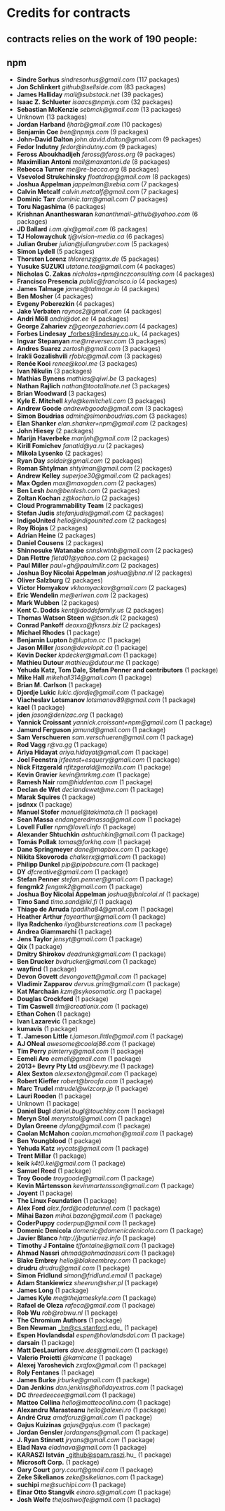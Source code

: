 # Credits for contracts

## contracts relies on the work of 190 people:

## npm

* **Sindre Sorhus** _sindresorhus@gmail.com_ (117 packages)
* **Jon Schlinkert** _github@sellside.com_ (83 packages)
* **James Halliday** _mail@substack.net_ (39 packages)
* **Isaac Z. Schlueter** _isaacs@npmjs.com_ (32 packages)
* **Sebastian McKenzie** _sebmck@gmail.com_ (13 packages)
* Unknown (13 packages)
* **Jordan Harband** _ljharb@gmail.com_ (10 packages)
* **Benjamin Coe** _ben@npmjs.com_ (9 packages)
* **John-David Dalton** _john.david.dalton@gmail.com_ (9 packages)
* **Fedor Indutny** _fedor@indutny.com_ (9 packages)
* **Feross Aboukhadijeh** _feross@feross.org_ (9 packages)
* **Maximilian Antoni** _mail@maxantoni.de_ (8 packages)
* **Rebecca Turner** _me@re-becca.org_ (8 packages)
* **Vsevolod Strukchinsky** _floatdrop@gmail.com_ (8 packages)
* **Joshua Appelman** _jappelman@xebia.com_ (7 packages)
* **Calvin Metcalf** _calvin.metcalf@gmail.com_ (7 packages)
* **Dominic Tarr** _dominic.tarr@gmail.com_ (7 packages)
* **Toru Nagashima** (6 packages)
* **Krishnan Anantheswaran** _kananthmail-github@yahoo.com_ (6 packages)
* **JD Ballard** _i.am.qix@gmail.com_ (6 packages)
* **TJ Holowaychuk** _tj@vision-media.ca_ (6 packages)
* **Julian Gruber** _julian@juliangruber.com_ (5 packages)
* **Simon Lydell** (5 packages)
* **Thorsten Lorenz** _thlorenz@gmx.de_ (5 packages)
* **Yusuke SUZUKI** _utatane.tea@gmail.com_ (4 packages)
* **Nicholas C. Zakas** _nicholas+npm@nczconsulting.com_ (4 packages)
* **Francisco Presencia** _public@francisco.io_ (4 packages)
* **James Talmage** _james@talmage.io_ (4 packages)
* **Ben Mosher** (4 packages)
* **Evgeny Poberezkin** (4 packages)
* **Jake Verbaten** _raynos2@gmail.com_ (4 packages)
* **Andri Möll** _andri@dot.ee_ (4 packages)
* **George Zahariev** _z@georgezahariev.com_ (4 packages)
* **Forbes Lindesay** _forbes@lindesay.co.uk_ (4 packages)
* **Ingvar Stepanyan** _me@rreverser.com_ (3 packages)
* **Andres Suarez** _zertosh@gmail.com_ (3 packages)
* **Irakli Gozalishvili** _rfobic@gmail.com_ (3 packages)
* **Renée Kooi** _renee@kooi.me_ (3 packages)
* **Ivan Nikulin** (3 packages)
* **Mathias Bynens** _mathias@qiwi.be_ (3 packages)
* **Nathan Rajlich** _nathan@tootallnate.net_ (3 packages)
* **Brian Woodward** (3 packages)
* **Kyle E. Mitchell** _kyle@kemitchell.com_ (3 packages)
* **Andrew Goode** _andrewbgoode@gmail.com_ (3 packages)
* **Simon Boudrias** _admin@simonboudrias.com_ (3 packages)
* **Elan Shanker** _elan.shanker+npm@gmail.com_ (2 packages)
* **John Hiesey** (2 packages)
* **Marijn Haverbeke** _marijnh@gmail.com_ (2 packages)
* **Kirill Fomichev** _fanatid@ya.ru_ (2 packages)
* **Mikola Lysenko** (2 packages)
* **Ryan Day** _soldair@gmail.com_ (2 packages)
* **Roman Shtylman** _shtylman@gmail.com_ (2 packages)
* **Andrew Kelley** _superjoe30@gmail.com_ (2 packages)
* **Max Ogden** _max@maxogden.com_ (2 packages)
* **Ben Lesh** _ben@benlesh.com_ (2 packages)
* **Zoltan Kochan** _z@kochan.io_ (2 packages)
* **Cloud Programmability Team** (2 packages)
* **Stefan Judis** _stefanjudis@gmail.com_ (2 packages)
* **IndigoUnited** _hello@indigounited.com_ (2 packages)
* **Roy Riojas** (2 packages)
* **Adrian Heine** (2 packages)
* **Daniel Cousens** (2 packages)
* **Shinnosuke Watanabe** _snnskwtnb@gmail.com_ (2 packages)
* **Dan Flettre** _fletd01@yahoo.com_ (2 packages)
* **Paul Miller** _paul+gh@paulmillr.com_ (2 packages)
* **Joshua Boy Nicolai Appelman** _joshua@jbna.nl_ (2 packages)
* **Oliver Salzburg** (2 packages)
* **Victor Homyakov** _vkhomyackov@gmail.com_ (2 packages)
* **Eric Wendelin** _me@eriwen.com_ (2 packages)
* **Mark Wubben** (2 packages)
* **Kent C. Dodds** _kent@doddsfamily.us_ (2 packages)
* **Thomas Watson Steen** _w@tson.dk_ (2 packages)
* **Conrad Pankoff** _deoxxa@fknsrs.biz_ (2 packages)
* **Michael Rhodes** (1 package)
* **Benjamin Lupton** _b@lupton.cc_ (1 package)
* **Jason Miller** _jason@developit.ca_ (1 package)
* **Kevin Decker** _kpdecker@gmail.com_ (1 package)
* **Mathieu Dutour** _mathieu@dutour.me_ (1 package)
* **Yehuda Katz, Tom Dale, Stefan Penner and contributors** (1 package)
* **Mike Hall** _mikehall314@gmail.com_ (1 package)
* **Brian M. Carlson** (1 package)
* **Djordje Lukic** _lukic.djordje@gmail.com_ (1 package)
* **Viacheslav Lotsmanov** _lotsmanov89@gmail.com_ (1 package)
* **kael** (1 package)
* **jden** _jason@denizac.org_ (1 package)
* **Yannick Croissant** _yannick.croissant+npm@gmail.com_ (1 package)
* **Jamund Ferguson** _jamund@gmail.com_ (1 package)
* **Sam Verschueren** _sam.verschueren@gmail.com_ (1 package)
* **Rod Vagg** _r@va.gg_ (1 package)
* **Ariya Hidayat** _ariya.hidayat@gmail.com_ (1 package)
* **Joel Feenstra** _jrfeenst+esquery@gmail.com_ (1 package)
* **Nick Fitzgerald** _nfitzgerald@mozilla.com_ (1 package)
* **Kevin Gravier** _kevin@mrkmg.com_ (1 package)
* **Ramesh Nair** _ram@hiddentao.com_ (1 package)
* **Declan de Wet** _declandewet@me.com_ (1 package)
* **Marak Squires** (1 package)
* **jsdnxx** (1 package)
* **Manuel Stofer** _manuel@takimata.ch_ (1 package)
* **Sean Massa** _endangeredmassa@gmail.com_ (1 package)
* **Lovell Fuller** _npm@lovell.info_ (1 package)
* **Alexander Shtuchkin** _ashtuchkin@gmail.com_ (1 package)
* **Tomás Pollak** _tomas@forkhq.com_ (1 package)
* **Dane Springmeyer** _dane@mapbox.com_ (1 package)
* **Nikita Skovoroda** _chalkerx@gmail.com_ (1 package)
* **Philipp Dunkel** _pip@pipobscure.com_ (1 package)
* **DY** _dfcreative@gmail.com_ (1 package)
* **Stefan Penner** _stefan.penner@gmail.com_ (1 package)
* **fengmk2** _fengmk2@gmail.com_ (1 package)
* **Joshua Boy Nicolai Appelman** _joshua@jbnicolai.nl_ (1 package)
* **Timo Sand** _timo.sand@iki.fi_ (1 package)
* **Thiago de Arruda** _tpadilha84@gmail.com_ (1 package)
* **Heather Arthur** _fayearthur@gmail.com_ (1 package)
* **Ilya Radchenko** _ilya@burstcreations.com_ (1 package)
* **Andrea Giammarchi** (1 package)
* **Jens Taylor** _jensyt@gmail.com_ (1 package)
* **Qix** (1 package)
* **Dmitry Shirokov** _deadrunk@gmail.com_ (1 package)
* **Ben Drucker** _bvdrucker@gmail.com_ (1 package)
* **wayfind** (1 package)
* **Devon Govett** _devongovett@gmail.com_ (1 package)
* **Vladimir Zapparov** _dervus.grim@gmail.com_ (1 package)
* **Kat Marchaán** _kzm@sykosomatic.org_ (1 package)
* **Douglas Crockford** (1 package)
* **Tim Caswell** _tim@creationix.com_ (1 package)
* **Ethan Cohen** (1 package)
* **Ivan Lazarevic** (1 package)
* **kumavis** (1 package)
* **T. Jameson Little** _t.jameson.little@gmail.com_ (1 package)
* **AJ ONeal** _awesome@coolaj86.com_ (1 package)
* **Tim Perry** _pimterry@gmail.com_ (1 package)
* **Eemeli Aro** _eemeli@gmail.com_ (1 package)
* **2013+ Bevry Pty Ltd** _us@bevry.me_ (1 package)
* **Alex Sexton** _alexsexton@gmail.com_ (1 package)
* **Robert Kieffer** _robert@broofa.com_ (1 package)
* **Marc Trudel** _mtrudel@wizcorp.jp_ (1 package)
* **Lauri Rooden** (1 package)
* Unknown (1 package)
* **Daniel Bugl** _daniel.bugl@touchlay.com_ (1 package)
* **Meryn Stol** _merynstol@gmail.com_ (1 package)
* **Dylan Greene** _dylang@gmail.com_ (1 package)
* **Caolan McMahon** _caolan.mcmahon@gmail.com_ (1 package)
* **Ben Youngblood** (1 package)
* **Yehuda Katz** _wycats@gmail.com_ (1 package)
* **Trent Millar** (1 package)
* **keik** _k4t0.kei@gmail.com_ (1 package)
* **Samuel Reed** (1 package)
* **Troy Goode** _troygoode@gmail.com_ (1 package)
* **Kevin Mårtensson** _kevinmartensson@gmail.com_ (1 package)
* **Joyent** (1 package)
* **The Linux Foundation** (1 package)
* **Alex Ford** _alex.ford@codetunnel.com_ (1 package)
* **Mihai Bazon** _mihai.bazon@gmail.com_ (1 package)
* **CoderPuppy** _coderpup@gmail.com_ (1 package)
* **Domenic Denicola** _domenic@domenicdenicola.com_ (1 package)
* **Javier Blanco** _http://jbgutierrez.info_ (1 package)
* **Timothy J Fontaine** _tjfontaine@gmail.com_ (1 package)
* **Ahmad Nassri** _ahmad@ahmadnassri.com_ (1 package)
* **Blake Embrey** _hello@blakeembrey.com_ (1 package)
* **drudru** _drudru@gmail.com_ (1 package)
* **Simon Fridlund** _simon@fridlund.email_ (1 package)
* **Adam Stankiewicz** _sheerun@sher.pl_ (1 package)
* **James Long** (1 package)
* **James Kyle** _me@thejameskyle.com_ (1 package)
* **Rafael de Oleza** _rafeca@gmail.com_ (1 package)
* **Rob Wu** _rob@robwu.nl_ (1 package)
* **The Chromium Authors** (1 package)
* **Ben Newman** _bn@cs.stanford.edu_ (1 package)
* **Espen Hovlandsdal** _espen@hovlandsdal.com_ (1 package)
* **darsain** (1 package)
* **Matt DesLauriers** _dave.des@gmail.com_ (1 package)
* **Valerio Proietti** _@kamicane_ (1 package)
* **Alexej Yaroshevich** _zxqfox@gmail.com_ (1 package)
* **Roly Fentanes** (1 package)
* **James Burke** _jrburke@gmail.com_ (1 package)
* **Dan Jenkins** _dan.jenkins@holidayextras.com_ (1 package)
* **DC** _threedeecee@gmail.com_ (1 package)
* **Matteo Collina** _hello@matteocollina.com_ (1 package)
* **Alexandru Marasteanu** _hello@alexei.ro_ (1 package)
* **André Cruz** _amdfcruz@gmail.com_ (1 package)
* **Gajus Kuizinas** _gajus@gajus.com_ (1 package)
* **Jordan Gensler** _jordangens@gmail.com_ (1 package)
* **J. Ryan Stinnett** _jryans@gmail.com_ (1 package)
* **Elad Nava** _eladnava@gmail.com_ (1 package)
* **KARASZI István** _github@spam.raszi.hu_ (1 package)
* **Microsoft Corp.** (1 package)
* **Gary Court** _gary.court@gmail.com_ (1 package)
* **Zeke Sikelianos** _zeke@sikelianos.com_ (1 package)
* **suchipi** _me@suchipi.com_ (1 package)
* **Einar Otto Stangvik** _einaro.s@gmail.com_ (1 package)
* **Josh Wolfe** _thejoshwolfe@gmail.com_ (1 package)
